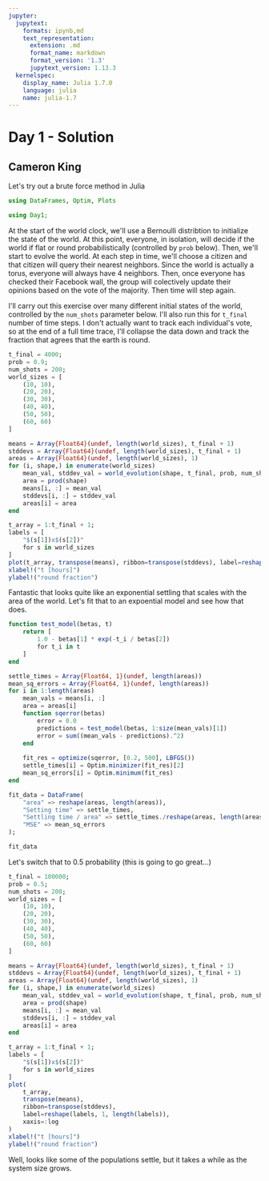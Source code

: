 ```yaml
---
jupyter:
  jupytext:
    formats: ipynb,md
    text_representation:
      extension: .md
      format_name: markdown
      format_version: '1.3'
      jupytext_version: 1.13.3
  kernelspec:
    display_name: Julia 1.7.0
    language: julia
    name: julia-1.7
---
```


# Day 1 - Solution
## Cameron King

Let's try out a brute force method in Julia

```julia
using DataFrames, Optim, Plots
```

```julia
using Day1;
```

At the start of the world clock, we'll use a Bernoulli distribtion to initialize the state of the world. At this point, everyone, in isolation, will decide if the world if flat or round probabilistically (controlled by `prob` below). Then, we'll start to evolve the world. At each step in time, we'll choose a citizen and that citizen will query their nearest neighbors. Since the world is actually a torus, everyone will always have 4 neighbors. Then, once everyone has checked their Facebook wall, the group will colectively update their opinions based on the vote of the majority. Then time will step again.

I'll carry out this exercise over many different initial states of the world, controlled by the `num_shots` parameter below. I'll also run this for `t_final` number of time steps. I don't actually want to track each individual's vote, so at the end of a full time trace, I'll collapse the data down and track the fraction that agrees that the earth is round.

```julia
t_final = 4000;
prob = 0.9;
num_shots = 200;
world_sizes = [
    (10, 10),
    (20, 20),
    (30, 30),
    (40, 40),
    (50, 50),
    (60, 60)
]

means = Array{Float64}(undef, length(world_sizes), t_final + 1)
stddevs = Array{Float64}(undef, length(world_sizes), t_final + 1)
areas = Array{Float64}(undef, length(world_sizes), 1)
for (i, shape,) in enumerate(world_sizes)
    mean_val, stddev_val = world_evolution(shape, t_final, prob, num_shots);
    area = prod(shape)
    means[i, :] = mean_val
    stddevs[i, :] = stddev_val
    areas[i] = area
end
```

```julia
t_array = 1:t_final + 1;
labels = [
    "$(s[1])x$(s[2])"
    for s in world_sizes
]
plot(t_array, transpose(means), ribbon=transpose(stddevs), label=reshape(labels, 1, length(labels)))
xlabel!("t [hours]")
ylabel!("round fraction")
```

Fantastic that looks quite like an exponential settling that scales with the area of the world. Let's fit that to an expoential model and see how that does.

```julia
function test_model(betas, t)
    return [
        1.0 - betas[1] * exp(-t_i / betas[2])
        for t_i in t
    ]
end
```

```julia
settle_times = Array{Float64, 1}(undef, length(areas))
mean_sq_errors = Array{Float64, 1}(undef, length(areas))
for i in 1:length(areas)
    mean_vals = means[i, :]
    area = areas[i]
    function sqerror(betas)
        error = 0.0
        predictions = test_model(betas, 1:size(mean_vals)[1])
        error = sum((mean_vals - predictions).^2)
    end
    
    fit_res = optimize(sqerror, [0.2, 500], LBFGS())
    settle_times[i] = Optim.minimizer(fit_res)[2]
    mean_sq_errors[i] = Optim.minimum(fit_res)
end

fit_data = DataFrame(
    "area" => reshape(areas, length(areas)),
    "Setting time" => settle_times,
    "Settling time / area" => settle_times./reshape(areas, length(areas)),
    "MSE" => mean_sq_errors
);
```

```julia
fit_data
```

Let's switch that to 0.5 probability (this is going to go great...)

```julia
t_final = 100000;
prob = 0.5;
num_shots = 200;
world_sizes = [
    (10, 10),
    (20, 20),
    (30, 30),
    (40, 40),
    (50, 50),
    (60, 60)
]

means = Array{Float64}(undef, length(world_sizes), t_final + 1)
stddevs = Array{Float64}(undef, length(world_sizes), t_final + 1)
areas = Array{Float64}(undef, length(world_sizes), 1)
for (i, shape,) in enumerate(world_sizes)
    mean_val, stddev_val = world_evolution(shape, t_final, prob, num_shots);
    area = prod(shape)
    means[i, :] = mean_val
    stddevs[i, :] = stddev_val
    areas[i] = area
end
```

```julia
t_array = 1:t_final + 1;
labels = [
    "$(s[1])x$(s[2])"
    for s in world_sizes
]
plot(
    t_array,
    transpose(means),
    ribbon=transpose(stddevs),
    label=reshape(labels, 1, length(labels)),
    xaxis=:log
)
xlabel!("t [hours]")
ylabel!("round fraction")
```

Well, looks like some of the populations settle, but it takes a while as the system size grows.

```julia

```

